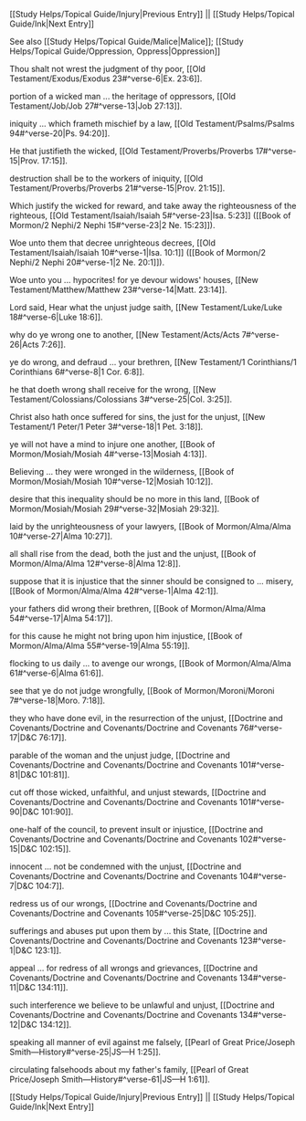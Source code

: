 [[Study Helps/Topical Guide/Injury|Previous Entry]]  ||  [[Study Helps/Topical Guide/Ink|Next Entry]]

 See also [[Study Helps/Topical Guide/Malice|Malice]]; [[Study Helps/Topical Guide/Oppression, Oppress|Oppression]]

 Thou shalt not wrest the judgment of thy poor, [[Old Testament/Exodus/Exodus 23#^verse-6|Ex. 23:6]].

 portion of a wicked man ... the heritage of oppressors, [[Old Testament/Job/Job 27#^verse-13|Job 27:13]].

 iniquity ... which frameth mischief by a law, [[Old Testament/Psalms/Psalms 94#^verse-20|Ps. 94:20]].

 He that justifieth the wicked, [[Old Testament/Proverbs/Proverbs 17#^verse-15|Prov. 17:15]].

 destruction shall be to the workers of iniquity, [[Old Testament/Proverbs/Proverbs 21#^verse-15|Prov. 21:15]].

 Which justify the wicked for reward, and take away the righteousness of the righteous, [[Old Testament/Isaiah/Isaiah 5#^verse-23|Isa. 5:23]] ([[Book of Mormon/2 Nephi/2 Nephi 15#^verse-23|2 Ne. 15:23]]).

 Woe unto them that decree unrighteous decrees, [[Old Testament/Isaiah/Isaiah 10#^verse-1|Isa. 10:1]] ([[Book of Mormon/2 Nephi/2 Nephi 20#^verse-1|2 Ne. 20:1]]).

 Woe unto you ... hypocrites! for ye devour widows' houses, [[New Testament/Matthew/Matthew 23#^verse-14|Matt. 23:14]].

 Lord said, Hear what the unjust judge saith, [[New Testament/Luke/Luke 18#^verse-6|Luke 18:6]].

 why do ye wrong one to another, [[New Testament/Acts/Acts 7#^verse-26|Acts 7:26]].

 ye do wrong, and defraud ... your brethren, [[New Testament/1 Corinthians/1 Corinthians 6#^verse-8|1 Cor. 6:8]].

 he that doeth wrong shall receive for the wrong, [[New Testament/Colossians/Colossians 3#^verse-25|Col. 3:25]].

 Christ also hath once suffered for sins, the just for the unjust, [[New Testament/1 Peter/1 Peter 3#^verse-18|1 Pet. 3:18]].

 ye will not have a mind to injure one another, [[Book of Mormon/Mosiah/Mosiah 4#^verse-13|Mosiah 4:13]].

 Believing ... they were wronged in the wilderness, [[Book of Mormon/Mosiah/Mosiah 10#^verse-12|Mosiah 10:12]].

 desire that this inequality should be no more in this land, [[Book of Mormon/Mosiah/Mosiah 29#^verse-32|Mosiah 29:32]].

 laid by the unrighteousness of your lawyers, [[Book of Mormon/Alma/Alma 10#^verse-27|Alma 10:27]].

 all shall rise from the dead, both the just and the unjust, [[Book of Mormon/Alma/Alma 12#^verse-8|Alma 12:8]].

 suppose that it is injustice that the sinner should be consigned to ... misery, [[Book of Mormon/Alma/Alma 42#^verse-1|Alma 42:1]].

 your fathers did wrong their brethren, [[Book of Mormon/Alma/Alma 54#^verse-17|Alma 54:17]].

 for this cause he might not bring upon him injustice, [[Book of Mormon/Alma/Alma 55#^verse-19|Alma 55:19]].

 flocking to us daily ... to avenge our wrongs, [[Book of Mormon/Alma/Alma 61#^verse-6|Alma 61:6]].

 see that ye do not judge wrongfully, [[Book of Mormon/Moroni/Moroni 7#^verse-18|Moro. 7:18]].

 they who have done evil, in the resurrection of the unjust, [[Doctrine and Covenants/Doctrine and Covenants/Doctrine and Covenants 76#^verse-17|D&C 76:17]].

 parable of the woman and the unjust judge, [[Doctrine and Covenants/Doctrine and Covenants/Doctrine and Covenants 101#^verse-81|D&C 101:81]].

 cut off those wicked, unfaithful, and unjust stewards, [[Doctrine and Covenants/Doctrine and Covenants/Doctrine and Covenants 101#^verse-90|D&C 101:90]].

 one-half of the council, to prevent insult or injustice, [[Doctrine and Covenants/Doctrine and Covenants/Doctrine and Covenants 102#^verse-15|D&C 102:15]].

 innocent ... not be condemned with the unjust, [[Doctrine and Covenants/Doctrine and Covenants/Doctrine and Covenants 104#^verse-7|D&C 104:7]].

 redress us of our wrongs, [[Doctrine and Covenants/Doctrine and Covenants/Doctrine and Covenants 105#^verse-25|D&C 105:25]].

 sufferings and abuses put upon them by ... this State, [[Doctrine and Covenants/Doctrine and Covenants/Doctrine and Covenants 123#^verse-1|D&C 123:1]].

 appeal ... for redress of all wrongs and grievances, [[Doctrine and Covenants/Doctrine and Covenants/Doctrine and Covenants 134#^verse-11|D&C 134:11]].

 such interference we believe to be unlawful and unjust, [[Doctrine and Covenants/Doctrine and Covenants/Doctrine and Covenants 134#^verse-12|D&C 134:12]].

 speaking all manner of evil against me falsely, [[Pearl of Great Price/Joseph Smith—History#^verse-25|JS—H 1:25]].

 circulating falsehoods about my father's family, [[Pearl of Great Price/Joseph Smith—History#^verse-61|JS—H 1:61]].

[[Study Helps/Topical Guide/Injury|Previous Entry]]  ||  [[Study Helps/Topical Guide/Ink|Next Entry]]